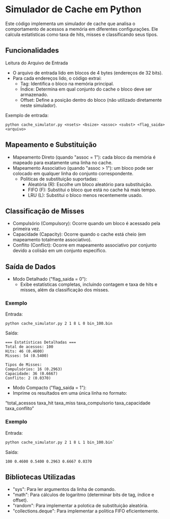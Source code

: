 

# Simulador de Cache em Python

Este código implementa um simulador de cache que analisa o comportamento de acessos a memória em diferentes configurações. Ele calcula estatísticas como taxa de hits, misses e classificando seus tipos.

## Funcionalidades

Leitura do Arquivo de Entrada

- O arquivo de entrada lido em blocos de 4 bytes (endereços de 32 bits).
- Para cada endereços lido, o código extrai:
  - Tag: Identifica o bloco na memória principal.
  - Índice: Determina em qual conjunto do cache o bloco deve ser armazenado.
  - Offset: Define a posição dentro do bloco (não utilizado diretamente neste simulador).

Exemplo de entrada: 

```shell
python cache_simulator.py <nsets> <bsize> <assoc> <subst> <flag_saida> <arquivo>
```

## Mapeamento e Substituição

- Mapeamento Direto (quando "assoc = 1"): cada bloco da memória é mapeado para exatamente uma linha no cache.
- Mapeamento Associativo (quando "assoc > 1"): um bloco pode ser colocado em qualquer linha do conjunto correspondente.
  - Politicas de substituição suportadas:
    - Aleatória (R): Escolhe um bloco aleatório para substituição.
    - FIFO (F): Substitui o bloco que está no cache há mais tempo.
    - LRU (L): Substitui o bloco menos recentemente usado.

## Classificação de Misses

- Compulsório (Compulsory): Ocorre quando um bloco é acessado pela primeira vez.
- Capacidade (Capacity): Ocorre quando o cache está cheio (em mapeamento totalmente associativo).
- Conflito (Conflict): Ocorre em mapeamento associativo por conjunto devido a colisão em um conjunto específico.

## Saída de Dados

- Modo Detalhado ("flag_saida = 0"):
  - Exibe estatísticas completas, incluindo contagem e taxa de hits e misses, além da classificação dos misses.

### Exemplo

Entrada:
```shell
python cache_simulator.py 2 1 8 L 0 bin_100.bin
```

Saída:
```shell
=== Estatísticas Detalhadas ===
Total de acessos: 100
Hits: 46 (0.4600)
Misses: 54 (0.5400)

Tipos de Misses:
Compulsórios: 16 (0.2963)
Capacidade: 36 (0.6667)
Conflito: 2 (0.0370)
```

- Modo Compacto ("flag_saida = 1"):
 - Imprime os resultados em uma única linha no formato:  
    
“total_acessos taxa_hit taxa_miss taxa_compulsorio taxa_capacidade taxa_conflito”

### Exemplo 

Entrada:
```bash
python cache_simulator.py 2 1 8 L 1 bin_100.bin`
````

Saída:
```shell
100 0.4600 0.5400 0.2963 0.6667 0.0370
```

## Bibliotecas Utilizadas

- "sys": Para ler argumentos da linha de comando.
- "math": Para cálculos de logaritmo (determinar bits de tag, índice e offset).
- "random": Para implementar a polotica de substituição aleatória.
- "collections.deque": Para implementar a politica FIFO eficientemente.
